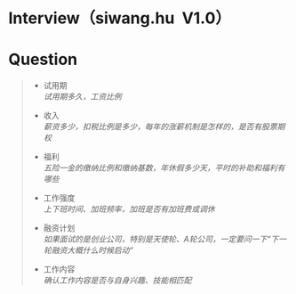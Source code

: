 # Interview（siwang.hu&nbsp;&nbsp;V1.0）  
# Question  
> + 试用期  
> *试用期多久，工资比例*  
>  
> + 收入  
> *薪资多少，扣税比例是多少，每年的涨薪机制是怎样的，是否有股票期权*  
>  
> + 福利  
> *五险一金的缴纳比例和缴纳基数，年休假多少天，平时的补助和福利有哪些*  
>  
> + 工作强度  
> *上下班时间、加班频率，加班是否有加班费或调休*  
>  
> + 融资计划  
> *如果面试的是创业公司，特别是天使轮、A轮公司，一定要问一下“下一轮融资大概什么时候启动“*  
>  
> + 工作内容  
> *确认工作内容是否与自身兴趣、技能相匹配*